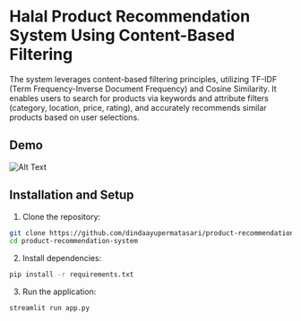 # Halal Product Recommendation System Using Content-Based Filtering
The system leverages content-based filtering principles, utilizing TF-IDF (Term Frequency-Inverse Document Frequency) and Cosine Similarity. It enables users to search for products via keywords and attribute filters (category, location, price, rating), and accurately recommends similar products based on user selections.

## Demo
![Alt Text]([https://github.com/user-attachments/assets/896e88aa-fdbb-4ce8-a967-2faa26bce218](https://github.com/user-attachments/assets/896e88aa-fdbb-4ce8-a967-2faa26bce218))

## Installation and Setup
1. Clone the repository:
```bash
git clone https://github.com/dindaayupermatasari/product-recommendation-system
cd product-recommendation-system
```

2. Install dependencies:
```bash
pip install -r requirements.txt
```

3. Run the application:
```bash
streamlit run app.py
```
